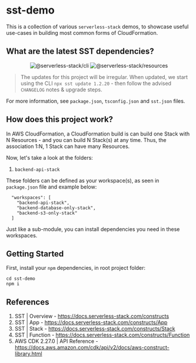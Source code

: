 # sst-demo

This is a collection of various `serverless-stack` demos, to showcase useful use-cases in building most common forms of CloudFormation.

## What are the latest SST dependencies?

<p align="center">
  <img alt="@serverless-stack/cli" src="https://img.shields.io/npm/v/@serverless-stack/cli?label=%40serverless-stack%2Fcli&style=flat-square" />
  <img alt="@serverless-stack/resources" src="https://img.shields.io/npm/v/@serverless-stack/resources?label=%40serverless-stack%2Fresources&style=flat-square" />
</p>

> The updates for this project will be irregular. When updated, we start using the CLI `npx sst update 1.2.20` - then follow the advised `CHANGELOG` notes & upgrade steps.

For more information, see `package.json`, `tsconfig.json` and `sst.json` files.

## How does this project work?

In AWS CloudFormation, a CloudFormation build is can build one Stack with N Resources - and you can build N Stack(s) at any time. Thus, the association 1:N, 1 Stack can have many Resources.

Now, let's take a look at the folders:

1. `backend-api-stack`

These folders can be defined as your workspace(s), as seen in `package.json` file and example below:

```
  "workspaces": [
    "backend-api-stack",
    "backend-database-only-stack",
    "backend-s3-only-stack"
  ]
```

Just like a sub-module, you can install dependencies you need in these workspaces.

## Getting Started

First, install your `npm` dependencies, in root project folder:

```
cd sst-demo
npm i
```

## References

1. SST | Overview - https://docs.serverless-stack.com/constructs
2. SST | App - https://docs.serverless-stack.com/constructs/App
3. SST | Stack - https://docs.serverless-stack.com/constructs/Stack
4. SST | Function - https://docs.serverless-stack.com/constructs/Function
5. AWS CDK 2.27.0 | API Reference - https://docs.aws.amazon.com/cdk/api/v2/docs/aws-construct-library.html
